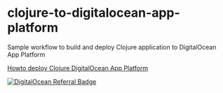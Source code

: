 # clojure-to-digitalocean-app-platform
Sample workflow to build and deploy Clojure application to DigitalOcean App Platform

[Howto deploy Clojure DigitalOcean App Platform](https://www.moclojer.com/blog/howto-deploy-clojure-digitalocean-app-platform/)

[![DigitalOcean Referral Badge](https://web-platforms.sfo2.cdn.digitaloceanspaces.com/WWW/Badge%203.svg)](https://www.digitalocean.com/?refcode=70c384d0d807&utm_campaign=Referral_Invite&utm_medium=Referral_Program&utm_source=badge)
